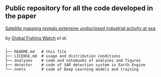 ## Public repository for all the code developed in the paper

[Satellite mapping reveals extensive undisclosed industrial activity at sea](http://#)

by [Global Fishing Watch](http://#) _et al_.

    .
    ├── README.md   # this file
    ├── LICENSE.md  # usage and distribution conditions
    ├── analyses    # code and notebooks of analyses and figures
    ├── detector    # code of SAR detection system in Earth Engine
    └── nnets       # code of Deep Learning models and training
